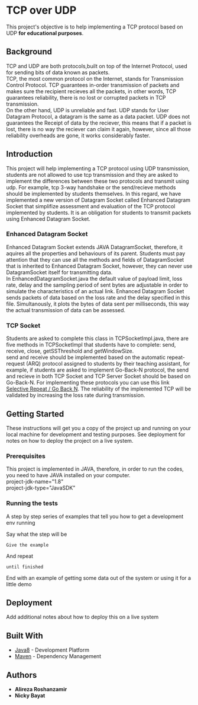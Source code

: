 # TCP over UDP
This project's objective is to help implementing a TCP protocol based on UDP **for educational purposes**.<br />

## Background
TCP and UDP are both protocols,built on top of the Internet Protocol, used for sending bits of data known as packets.<br />
TCP, the most common protocol on the Internet, stands for Transmission Control Protocol. TCP guarantees in-order transmission of packets and makes sure the recipient recieves all the packets, in other words, TCP guarantees reliability, there is no lost or corrupted packets in TCP transmission.<br />
On the other hand, UDP is unreliable and fast. UDP stands for User Datagram Protocol, a datagram is the same as a data packet. UDP does not guarantees the Receipt of data by the reciever, this means that if a packet is lost, there is no way the reciever can claim it again, however, since all those reliability overheads are gone, it works considerably faster.<br />
## Introduction
This project will help implementing a TCP protocol using UDP transmission, students are not allowed to use tcp transmission and they are asked to implement the differences between these two protocols and transmit using udp. For example, tcp 3-way handshake or the send/recieve methods should be implemented by students themselves. In this regard, we have implemented a new version of Datagram Socket called Enhanced Datagram Socket that simplifize assessment and evaluation of the TCP protocol implemented by students. It is an obligation for students to transmit packets using Enhanced Datagram Socket.

### Enhanced Datagram Socket
Enhanced Datagram Socket extends JAVA DatagramSocket, therefore, it aquires all the properties and behaviours of its parent. Students must pay attention that they can use all the methods and fields of DatagramSocket that is inherited to Enhanced Datagram Socket, however, they can never use DatagramSocket itself for transmitting data.<br />
In EnhancedDatagramSocket.java the default value of payload limit, loss rate, delay and the sampling period of sent bytes are adjustable in order to simulate the characteristics of an actual link. Enhanced Datagram Socket sends packets of data based on the loss rate and the delay specified in this file. Simultanously, it plots the bytes of data sent per milliseconds, this way the actual transmission of data can be assessed.

### TCP Socket
Students are asked to complete this class in TCPSocketImpl.java, there are five methods in TCPSocketImpl that students have to complete: send, receive, close, getSSThreshold and getWindowSize.<br />
send and receive should be implemented based on the automatic repeat-request (ARQ) protocol assigned to students by their teaching assistant, for example, if students are asked to implement Go-Back-N protocol, the send and recieve in both TCP Socket and TCP Server Socket should be based on Go-Back-N. For implementing these protocols you can use this link [Selective Repeat / Go Back N](http://www.ccs-labs.org/teaching/rn/animations/gbn_sr/). The reliability of the implemented TCP will be validated by increasing the loss rate during transmission.<br />


## Getting Started

These instructions will get you a copy of the project up and running on your local machine for development and testing purposes. See deployment for notes on how to deploy the project on a live system.

### Prerequisites

This project is implemented in JAVA, therefore, in order to run the codes, you need to have JAVA installed on your computer.<br />
project-jdk-name="1.8" <br />
project-jdk-type="JavaSDK" <br />

### Running the tests

A step by step series of examples that tell you how to get a development env running

Say what the step will be

```
Give the example
```

And repeat

```
until finished
```

End with an example of getting some data out of the system or using it for a little demo


## Deployment

Add additional notes about how to deploy this on a live system

## Built With

* [Java8](https://www.oracle.com/technetwork/java/javase/overview/java8-2100321.html/) - Development Platform
* [Maven](https://maven.apache.org/) - Dependency Management


## Authors

* **Alireza  Roshanzamir**
* **Nicky Bayat**

